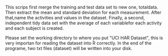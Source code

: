 
This scrips first merge the training and test data set to new one, totaldata. Then extract the mean and standard deviation for each measurement. After that,name the activities and values in the dataset. Finally, a second, independent tidy data set with the average of each variablefor each activity and each subject is created.

Please set the working directory to where you put "UCI HAR Dataset", this is very importan for reading the dataset into R correctly. In the end of the programe, two txt files (dataset) will be written into your disk.


